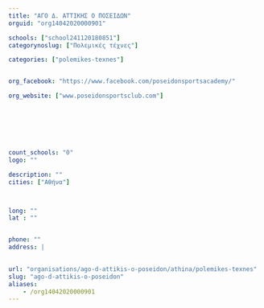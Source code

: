```yaml
---
title: "ΑΓΟ Δ. ΑΤΤΙΚΗΣ Ο ΠΟΣΕΙΔΩΝ"
orguid: "org14042020000901"

schools: ["school241120180851"]
categorynoslug: ["Πολεμικές τέχνες"]

categories: ["polemikes-texnes"]


org_facebook: "https://www.facebook.com/poseidonsportsacademy/"

org_website: ["www.poseidonsportsclub.com"]







count_schools: "0"
logo: ""

description: ""
cities: ["Αθήνα"]



long: ""
lat : ""


phone: ""
address: |
    

url: "organisations/ago-d-attikis-o-poseidon/athina/polemikes-texnes"
slug: "ago-d-attikis-o-poseidon"
aliases:
    - /org14042020000901
---
```



